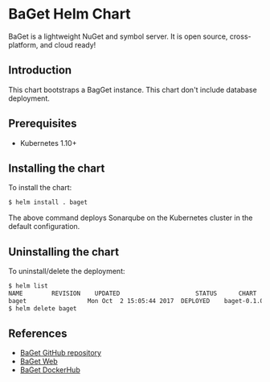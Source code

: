 # BaGet Helm Chart

BaGet is a lightweight NuGet and symbol server. It is open source, cross-platform, and cloud ready!

## Introduction

This chart bootstraps a BagGet instance. This chart don't include database deployment.

## Prerequisites

- Kubernetes 1.10+

## Installing the chart

To install the chart:

```bash
$ helm install . baget
```

The above command deploys Sonarqube on the Kubernetes cluster in the default configuration.

## Uninstalling the chart

To uninstall/delete the deployment:

```bash
$ helm list
NAME       	REVISION	UPDATED                 	STATUS  	CHART          	NAMESPACE
baget      	          Mon Oct  2 15:05:44 2017	DEPLOYED	baget-0.1.0	    default
$ helm delete baget
```

## References

- [BaGet GitHub repository](https://github.com/loic-sharma/BaGet)
- [BaGet Web](https://loic-sharma.github.io/BaGet/)
- [BaGet DockerHub](https://hub.docker.com/r/loicsharma/baget)
